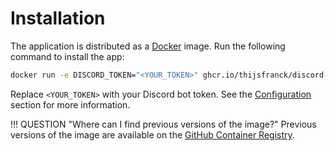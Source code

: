 # Installation

The application is distributed as a [Docker](https://www.docker.com/) image. Run the following command to install
the app:

```bash
docker run -e DISCORD_TOKEN="<YOUR_TOKEN>" ghcr.io/thijsfranck/discord-app-example:latest
```

Replace `<YOUR_TOKEN>` with your Discord bot token. See the [Configuration](configuration.md#discord_token) section
for more information.

!!! QUESTION "Where can I find previous versions of the image?"
    Previous versions of the image are available on the [GitHub Container Registry](https://github.com/thijsfranck/discord-app-example/pkgs/container/discord-app-example).
